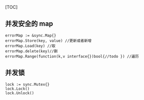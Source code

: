 [TOC]

## 并发安全的 map
```
errorMap := &sync.Map{}
errorMap.Store(key, value) //更新或者新增
errorMap.Load(key) //取
errorMap.delete(key)//删
errorMap.Range(function(k,v interface{})bool{//todo }) //遍历
```
## 并发锁
```
lock := sync.Mutex{}
lock.Lock()
lock.Unlock()
```
